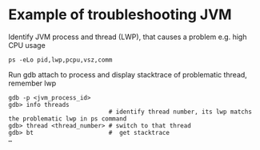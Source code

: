 ﻿# Example of troubleshooting JVM

Identify JVM process and thread (LWP), that causes a problem e.g. high CPU usage

    ps -eLo pid,lwp,pcpu,vsz,comm

Run gdb attach to process and display stacktrace of problematic thread, remember lwp

    gdb -p <jvm_process_id>
    gdb> info threads
                                # identify thread number, its lwp matchs the problematic lwp in ps command
    gdb> thread <thread_number> # switch to that thread
    gdb> bt                     #  get stacktrace
    …